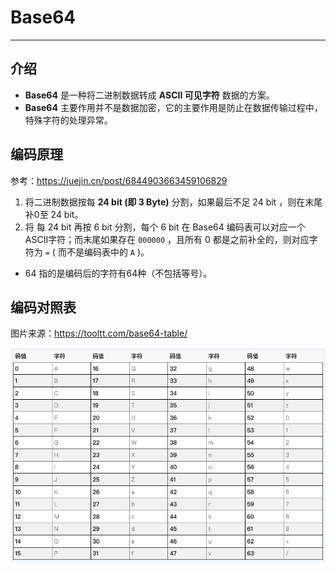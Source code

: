 # Base64

---

## 介绍

- **Base64** 是一种将二进制数据转成 **ASCII 可见字符** 数据的方案。
- **Base64** 主要作用并不是数据加密，它的主要作用是防止在数据传输过程中，特殊字符的处理异常。

## 编码原理

参考：https://juejin.cn/post/6844903663459106829

1. 将二进制数据按每 **24 bit (即 3 Byte)** 分割，如果最后不足 24 bit ，则在末尾补0至 24 bit。
2. 将 每 24 bit 再按 6 bit 分割，每个 6 bit 在 Base64 编码表可以对应一个ASCII字符；而末尾如果存在 `000000` ，且所有 0 都是之前补全的，则对应字符为 `=` ( 而不是编码表中的 `A` )。



- 64 指的是编码后的字符有64种（不包括等号）。

## 编码对照表

图片来源：https://tooltt.com/base64-table/

![image-20230302154200765](Base64/image-20230302154200765.png)





